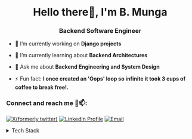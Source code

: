 <!--
**MungaSoftwiz/MungaSoftwiz** is a ✨ _special_ ✨ repository because its `README.md` (this file) appears on your GitHub profile.

Here are some ideas to get you started:

- 🔭 I’m currently working on ...
- 🌱 I’m currently learning ...
- 👯 I’m looking to collaborate on ...
- 🤔 I’m looking for help with ...
- 💬 Ask me about ...
- 📫 How to reach me: ...
- 😄 Pronouns: ...
- ⚡ Fun fact: ...
-->

<h1 align="center">Hello there👋, I'm B. Munga</h1>

<h3 align="center">Backend Software Engineer</h3>

<!-- <p align="left"> <a href="https://twitter.com/mungasoftwiz" target="blank"><img src="https://img.shields.io/twitter/follow/mungasoftwiz?logo=twitter&style=for-the-badge" alt="mungasoftwiz" /></a> </p> -->

- 🔭 I’m currently working on **Django projects**

- 🌱 I’m currently learning about **Backend Architectures**

- 💬 Ask me about **Backend Engineering and System Design**

- ⚡ Fun fact: **I once created an 'Oops' loop so infinite it took 3 cups of coffee to break free!.**

<h3 align="left">Connect and reach me 🤝📫:</h3>
<p align="left">
<a href="https://x.com/mungasoftwiz" target="blank"><img align="center" src="https://cdn2.iconfinder.com/data/icons/threads-by-instagram/24/x-logo-twitter-new-brand-contained-64.png" alt="X(formerly twitter)" height="40" width="40" /></a>
<a href="https://www.linkedin.com/in/bmunga-software-engineer/" target="blank"><img align="center" src="https://raw.githubusercontent.com/rahuldkjain/github-profile-readme-generator/master/src/images/icons/Social/linked-in-alt.svg" alt="LinkedIn Profile" height="30" width="40" /></a>
<a href="mailto:mwachilumobm@gmail.com"><img align="center" src="![image](https://github.com/user-attachments/assets/15ee26fa-62ff-4dcd-9bca-4b25bab536db)
" alt="Email" height="50" width="70" /></a>
</p>

<details>
  <summary>Tech Stack</summary>
  <h2 align="left">Munga's Tech Toolbox 🧰:</h2>
  <p align="left">
    <!-- Programming -->
    <code><img alt="c" title="C" height="50" src="https://raw.githubusercontent.com/devicons/devicon/master/icons/c/c-original.svg"/></code>
<!--     <code><img alt="go" title="Go" height="50" src="https://raw.githubusercontent.com/devicons/devicon/master/icons/go/go-original.svg"/></code> -->
    <code><img alt="python" title="Python" height="50" src="https://raw.githubusercontent.com/devicons/devicon/master/icons/python/python-original.svg"/></code>
    <!-- Python Frameworks -->
    <code><img alt="flask" title="Flask" height="50" src="https://raw.githubusercontent.com/danielcranney/readme-generator/main/public/icons/skills/flask-colored-dark.svg"/></code>
    <code><img alt="django" title="Django" height="50" src="https://cdn.worldvectorlogo.com/logos/django.svg"/></code>
    <code><img alt="fastapi" title="FastAPI" height="50" src="https://raw.githubusercontent.com/danielcranney/readme-generator/main/public/icons/skills/fastapi-colored.svg"/></code>
    <!-- Javascript Ecosystem -->
<!--     <code><img alt="Node.js" title="Node.js" height="50" src="https://cdn-icons-png.flaticon.com/512/919/919825.png" /></code> -->
<!--     <code><img alt="express" title="Express.js" height="50" src="https://raw.githubusercontent.com/devicons/devicon/master/icons/express/express-original-wordmark.svg"/></code>  -->
    <!-- Object Relational Mapper -->
<!--     <code><img alt="sqlalchemy ORM" title="SQLAlchemy ORM" height="40" src="https://www.sqlalchemy.org/img/sqla_logo.png"/></code> -->
    <!-- Templating Engine -->
<!--     <code><img alt="jinja2" title="Jinja2" height="50" src="https://jinja.palletsprojects.com/en/3.1.x/_images/jinja-logo.png"/></code> -->
    <!-- Dependency Management -->
    <code><img alt="poetry" title="Poetry" height="50" src="https://python-poetry.org/images/logo-origami.svg"/></code>
    <!-- Backend Development -->
    <code><img alt="nginx" title="Nginx" height="50" src="https://raw.githubusercontent.com/devicons/devicon/master/icons/nginx/nginx-original.svg"/></code>
    <code><img alt="Rest API" title="REST API" height="50" src="https://cdn-icons-png.flaticon.com/512/2091/2091704.png"/></code>
    <code><img alt="json" title="JSON" height="50" src="https://cdn-icons-png.flaticon.com/512/541/541488.png"/></code>
    <!-- <code><img alt="firebase" title="Firebase" height="50" src="https://www.vectorlogo.zone/logos/firebase/firebase-icon.svg"/></code> -->
    <code><img alt="firebase" title="Firebase" src="https://www.gstatic.com/mobilesdk/240501_mobilesdk/firebase_28dp.png"></code>
    <!-- Databases -->
<!--     <code><img alt="sql" title="SQL" height="50" src="https://upload.wikimedia.org/wikipedia/commons/8/87/Sql_data_base_with_logo.png"/></code> -->
    <code><img alt="mysql" title="MySQL" height="50" src="https://upload.wikimedia.org/wikipedia/de/d/dd/MySQL_logo.svg"/></code>
    <code><img alt="PostgreSQL" title="PostgreSQL" height="50" src="https://upload.wikimedia.org/wikipedia/commons/2/29/Postgresql_elephant.svg"/></code>
    <code><img alt="MongoDB" title="MongoDB" height="50" src="https://cdn.iconscout.com/icon/free/png-512/mongodb-3-1175138.png"/></code>
    <code><img alt="Redis" title="Redis" height="50" src="https://cdn.iconscout.com/icon/free/png-512/redis-3-1175053.png"/></code>
    <!-- Containerisation & Orchestration -->
    <code><img alt="Docker" title="Docker" height="50" src="https://www.docker.com/wp-content/uploads/2022/03/Moby-logo.png.webp"/></code>
    <!-- DevOps -->
    <code><img alt="bash" title="Bash" height="50" src="https://www.vectorlogo.zone/logos/gnu_bash/gnu_bash-icon.svg"/></code>
    <code><img alt="git" title="Git" height="50" src="https://www.vectorlogo.zone/logos/git-scm/git-scm-icon.svg"/></code>
    <code><img alt="linux" title="Linux" height="50" src="https://raw.githubusercontent.com/devicons/devicon/master/icons/linux/linux-original.svg"/></code>
    <code><img alt="puppet" title="Puppet" height="50" src="https://www.puppet.com/sites/default/themes/custom/puppet/logo.svg"/></code>
    <!-- Testing -->
    <code><img alt="pytest" title="Pytest" height="75" src="https://github.com/devicons/devicon/blob/master/icons/pytest/pytest-original-wordmark.svg"/></code>
    <code><img alt="postman" title="Postman" height="50" src="https://www.vectorlogo.zone/logos/getpostman/getpostman-icon.svg"/></code>
    <!-- Code Editors -->
    <code><img alt="vim" title="Vim" height="50" src="https://upload.wikimedia.org/wikipedia/commons/thumb/9/9f/Vimlogo.svg/1024px-Vimlogo.svg.png"/></code>
    <code><img alt="vscode" title="VSCode" height="50" src="https://cdn.worldvectorlogo.com/logos/visual-studio-code-1.svg"/></code>
    <!-- Others -->
    <code><img alt="github" title="Github" height="50" src="https://cdn-icons-png.flaticon.com/512/733/733609.png"/></code>
  </p>
</details>
